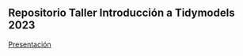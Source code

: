 ## Repositorio Taller Introducción a Tidymodels 2023

[Presentación](https://saryace.github.io/rladieschile_taller_tidymodels)